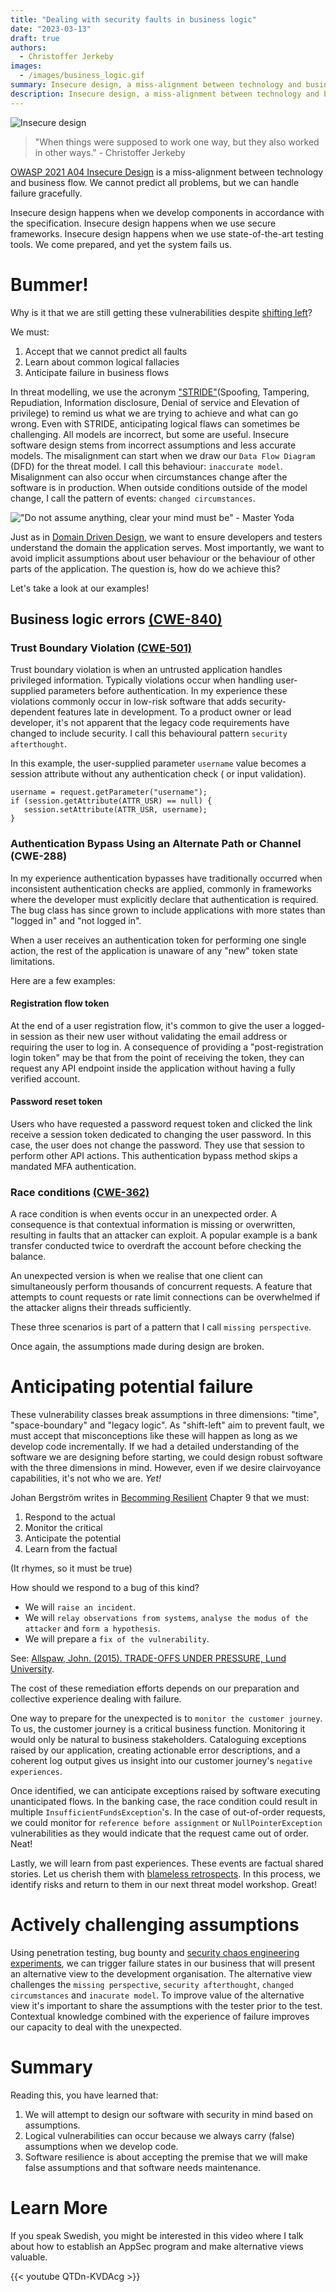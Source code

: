 ```yaml
---
title: "Dealing with security faults in business logic"
date: "2023-03-13"
draft: true
authors:
  - Christoffer Jerkeby
images: 
  - /images/business_logic.gif
summary: Insecure design, a miss-alignment between technology and business flow. Learn how to handle failures in business logic.
description: Insecure design, a miss-alignment between technology and business flow. Learn how to handle failures in business logic.
---
```

![Insecure design](/images/business_logic.gif)

> "When things were supposed to work one way, but they also worked in other ways." - Christoffer Jerkeby

[OWASP 2021 A04 Insecure Design](https://owasp.org/Top10/A04_2021-Insecure_Design/) is a miss-alignment between technology and business flow. We cannot predict all problems, but we can handle failure gracefully.

Insecure design happens when we develop components in accordance with the specification. Insecure design happens when we use secure frameworks. Insecure design happens when we use state-of-the-art testing tools. We come prepared, and yet the system fails us.

# Bummer!
Why is it that we are still getting these vulnerabilities despite [shifting left](https://learn.microsoft.com/en-us/previous-versions/visualstudio/visual-studio-2012/ee330950(v=vs.110)?redirectedfrom=MSDN)?

We must:
1. Accept that we cannot predict all faults
2. Learn about common logical fallacies
3. Anticipate failure in business flows

In threat modelling, we use the acronym ["STRIDE"](https://www.youtube.com/watch?v=iGkX06sVFFM)(Spoofing, Tampering, Repudiation, Information disclosure, Denial of service and Elevation of privilege) to remind us what we are trying to achieve and what can go wrong. Even with STRIDE, anticipating logical flaws can sometimes be challenging. All models are incorrect, but some are useful. Insecure software design stems from incorrect assumptions and less accurate models. The misalignment can start when we draw our `Data Flow Diagram` (DFD) for the threat model. I call this behaviour: `inaccurate model`. Misalignment can also occur when circumstances change after the software is in production. When outside conditions outside of the model change, I call the pattern of events: `changed circumstances`.

!["Do not assume anything, clear your mind must be" - Master Yoda](/images/Business_logic_yoda.jpeg)

Just as in [Domain Driven Design](https://martinfowler.com/bliki/BoundedContext.html), we want to ensure developers and testers understand the domain the application serves. Most importantly, we want to avoid implicit assumptions about user behaviour or the behaviour of other parts of the application. The question is, how do we achieve this?

Let's take a look at our examples!

## Business logic errors [(CWE-840)](https://cwe.mitre.org/data/definitions/840.html)
### Trust Boundary Violation [(CWE-501)](https://cwe.mitre.org/data/definitions/501.html)
Trust boundary violation is when an untrusted application handles privileged information. Typically violations occur when handling user-supplied parameters before authentication. In my experience these violations commonly occur in low-risk software that adds security-dependent features late in development. To a product owner or lead developer, it's not apparent that the legacy code requirements have changed to include security. I call this behavioural pattern `security afterthought`.
 
In this example, the user-supplied parameter `username` value becomes a session attribute without any authentication check ( or input validation).

```
username = request.getParameter("username");
if (session.getAttribute(ATTR_USR) == null) {
   session.setAttribute(ATTR_USR, username);
}
```

### Authentication Bypass Using an Alternate Path or Channel (CWE-288)
In my experience authentication bypasses have traditionally occurred when inconsistent authentication checks are applied, commonly in frameworks where the developer must explicitly declare that authentication is required. The bug class has since grown to include applications with more states than "logged in" and "not logged in".

When a user receives an authentication token for performing one single action, the rest of the application is unaware of any "new" token state limitations.

Here are a few examples:

#### Registration flow token
At the end of a user registration flow, it's common to give the user a logged-in session as their new user without validating the email address or requiring the user to log in. A consequence of providing a "post-registration login token" may be that from the point of receiving the token, they can request any API endpoint inside the application without having a fully verified account.

#### Password reset token
Users who have requested a password request token and clicked the link receive a session token dedicated to changing the user password. In this case, the user does not change the password. They use that session to perform other API actions. This authentication bypass method skips a mandated MFA authentication.

### Race conditions [(CWE-362)](https://cwe.mitre.org/data/definitions/362.html)
A race condition is when events occur in an unexpected order. A consequence is that contextual information is missing or overwritten, resulting in faults that an attacker can exploit. A popular example is a bank transfer conducted twice to overdraft the account before checking the balance.

An unexpected version is when we realise that one client can simultaneously perform thousands of concurrent requests. A feature that attempts to count requests or rate limit connections can be overwhelmed if the attacker aligns their threads sufficiently.

These three scenarios is part of a pattern that I call `missing perspective`.

Once again, the assumptions made during design are broken.

# Anticipating potential failure
These vulnerability classes break assumptions in three dimensions: "time", "space-boundary" and "legacy logic".
As "shift-left" aim to prevent fault, we must accept that misconceptions like these will happen as long as we develop code incrementally. If we had a detailed understanding of the software we are designing before starting, we could design robust software with the three dimensions in mind. However, even if we desire clairvoyance capabilities, it's not who we are. *Yet!*

Johan Bergström writes in [Becomming Resilient](https://www.routledge.com/Resilience-Engineering-in-Practice-Volume-2-Becoming-Resilient/Nemeth-Hollnagel/p/book/9781472425157) Chapter 9 that we must:

1. Respond to the actual
2. Monitor the critical
3. Anticipate the potential
4. Learn from the factual

(It rhymes, so it must be true)

How should we respond to a bug of this kind?
* We will `raise an incident`.
* We will `relay observations from systems`, `analyse the modus of the attacker` and `form a hypothesis`. 
* We will prepare a `fix of the vulnerability`.

See: [Allspaw, John. (2015). TRADE-OFFS UNDER PRESSURE, Lund University](https://lup.lub.lu.se/luur/download?func=downloadFile&recordOId=8084520&fileOId=8084521).

The cost of these remediation efforts depends on our preparation and collective experience dealing with failure.

One way to prepare for the unexpected is to `monitor the customer journey`. To us, the customer journey is a critical business function. Monitoring it would only be natural to business stakeholders. Cataloguing exceptions raised by our application, creating actionable error descriptions, and a coherent log output gives us insight into our customer journey's `negative experiences`.

Once identified, we can anticipate exceptions raised by software executing unanticipated flows. In the banking case, the race condition could result in multiple `InsufficientFundsException`'s. In the case of out-of-order requests, we could monitor for `reference before assignment` or `NullPointerException` vulnerabilities as they would indicate that the request came out of order. Neat!

Lastly, we will learn from past experiences. These events are factual shared stories. Let us cherish them with [blameless retrospects](https://www.youtube.com/watch?v=4nRahQddtJ0). In this process, we identify risks and return to them in our next threat model workshop. Great!

# Actively challenging assumptions
Using penetration testing, bug bounty and [security chaos engineering experiments](https://www.oreilly.com/library/view/security-chaos-engineering/9781492080350/), we can trigger failure states in our business that will present an alternative view to the development organisation. The alternative view challenges the `missing perspective`, `security afterthought`, `changed circumstances` and `inacurate model`. To improve value of the alternative view it's important to share the assumptions with the tester prior to the test. Contextual knowledge combined with the experience of failure improves our capacity to deal with the unexpected.

# Summary
Reading this, you have learned that:
1. We will attempt to design our software with security in mind based on assumptions.
2. Logical vulnerabilities can occur because we always carry (false) assumptions when we develop code.
3. Software resilience is about accepting the premise that we will make false assumptions and that software needs maintenance.

# Learn More
If you speak Swedish, you might be interested in this video where I talk about how to establish an AppSec program and make alternative views valuable.

{{< youtube QTDn-KVDAcg >}}
